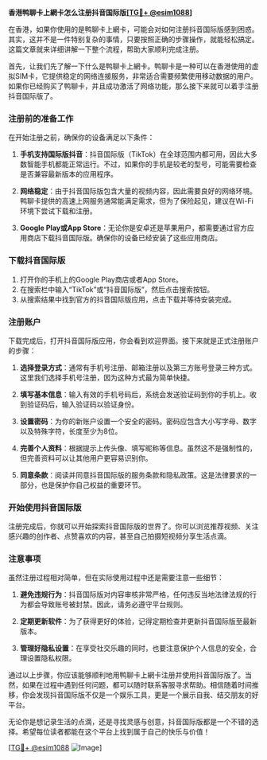 **香港鸭聊卡上網卡怎么注册抖音国际版[[TG💪+ @esim1088](https://t.me/s/esim1088)]**

在香港，如果你使用的是鸭聊卡上網卡，可能会对如何注册抖音国际版感到困惑。其实，这并不是一件特别复杂的事情，只要按照正确的步骤操作，就能轻松搞定。这篇文章就来详细讲解一下整个流程，帮助大家顺利完成注册。

首先，让我们先了解一下什么是鸭聊卡上網卡。鸭聊卡是一种可以在香港使用的虚拟SIM卡，它提供稳定的网络连接服务，非常适合需要频繁使用移动数据的用户。如果你已经购买了鸭聊卡，并且成功激活了网络功能，那么接下来就可以着手注册抖音国际版了。

### 注册前的准备工作

在开始注册之前，确保你的设备满足以下条件：

1. **手机支持国际版抖音**：抖音国际版（TikTok）在全球范围内都可用，因此大多数智能手机都能正常运行。不过，如果你的手机是较老的型号，可能需要检查是否兼容最新版本的应用程序。

2. **网络稳定**：由于抖音国际版包含大量的视频内容，因此需要良好的网络环境。鸭聊卡提供的高速上网服务通常能满足需求，但为了保险起见，建议在Wi-Fi环境下尝试下载和注册。

3. **Google Play或App Store**：无论你是安卓还是苹果用户，都需要通过官方应用商店下载抖音国际版。确保你的设备已经安装了这些应用商店。

### 下载抖音国际版

1. 打开你的手机上的Google Play商店或者App Store。
2. 在搜索栏中输入“TikTok”或“抖音国际版”，然后点击搜索按钮。
3. 从搜索结果中找到官方的抖音国际版应用，点击下载并等待安装完成。

### 注册账户

下载完成后，打开抖音国际版应用，你会看到欢迎界面。接下来就是正式注册账户的步骤：

1. **选择登录方式**：通常有手机号注册、邮箱注册以及第三方账号登录三种方式。这里我们选择手机号注册，因为这种方式最为简单快捷。

2. **填写基本信息**：输入有效的手机号码后，系统会发送验证码到你的手机上。收到验证码后，输入验证码以验证身份。

3. **设置密码**：为你的新账户设置一个安全的密码。密码应包含大小写字母、数字以及特殊字符，长度至少为8位。

4. **完善个人资料**：根据提示上传头像、填写昵称等信息。虽然这不是强制性的，但完善资料可以让其他用户更容易识别你。

5. **同意条款**：阅读并同意抖音国际版的服务条款和隐私政策。这是法律要求的一部分，也是保护你自己权益的重要环节。

### 开始使用抖音国际版

注册完成后，你就可以开始探索抖音国际版的世界了。你可以浏览推荐视频、关注感兴趣的创作者、点赞喜欢的内容，甚至自己拍摄短视频分享生活点滴。

### 注意事项

虽然注册过程相对简单，但在实际使用过程中还是需要注意一些细节：

1. **避免违规行为**：抖音国际版对内容审核非常严格，任何违反当地法律法规的行为都会导致账号被封禁。因此，请务必遵守平台规则。

2. **定期更新软件**：为了获得更好的体验，记得定期检查并更新抖音国际版至最新版本。

3. **管理好隐私设置**：在享受社交乐趣的同时，也要注意保护个人信息的安全，合理设置隐私权限。

通过以上步骤，你应该能够顺利地用鸭聊卡上網卡注册并使用抖音国际版了。当然，如果在过程中遇到任何问题，都可以随时联系客服寻求帮助。相信随着时间推移，你会发现抖音国际版不仅是一个娱乐工具，更是一个展示自我、结交朋友的好平台。

无论你是想记录生活的点滴，还是寻找灵感与创意，抖音国际版都是一个不错的选择。希望每位读者都能在这个平台上找到属于自己的快乐与价值！

[[TG💪+ @esim1088](https://t.me/s/esim1088) ![Image](https://i.postimg.cc/4NQfJmqS/Snipaste-2025-05-13-00-14-12.png)]